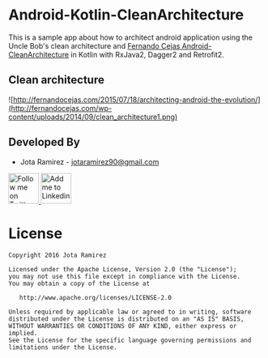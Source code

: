 # Android-Kotlin-CleanArchitecture

This is a sample app about how to architect android application using the Uncle Bob's clean architecture and [Fernando Cejas Android-CleanArchitecture](https://github.com/android10/Android-CleanArchitecture) in Kotlin with RxJava2, Dagger2 and Retrofit2.

Clean architecture
-----------------
![http://fernandocejas.com/2015/07/18/architecting-android-the-evolution/](http://fernandocejas.com/wp-content/uploads/2014/09/clean_architecture1.png)

Developed By
------------

* Jota Ramirez - <jotaramirez90@gmail.com>

<a href="https://twitter.com/JotaRamirez90">
  <img alt="Follow me on Twitter" src="https://image.freepik.com/iconos-gratis/twitter-logo_318-40209.jpg" height="60" width="60"/>
</a>
<a href="https://es.linkedin.com/in/josejuanramirez">
  <img alt="Add me to Linkedin" src="https://image.freepik.com/iconos-gratis/boton-del-logotipo-linkedin_318-84979.png" height="60" width="60"/>
</a>

License
=======

    Copyright 2016 Jota Ramirez

    Licensed under the Apache License, Version 2.0 (the "License");
    you may not use this file except in compliance with the License.
    You may obtain a copy of the License at

       http://www.apache.org/licenses/LICENSE-2.0

    Unless required by applicable law or agreed to in writing, software
    distributed under the License is distributed on an "AS IS" BASIS,
    WITHOUT WARRANTIES OR CONDITIONS OF ANY KIND, either express or implied.
    See the License for the specific language governing permissions and
    limitations under the License.
    
